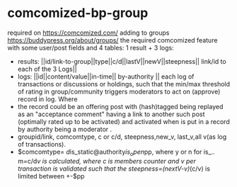 # comcomized-bp-group
required on https://comcomized.com/
adding to groups https://buddypress.org/about/groups/ the required comcomized feature with some user/post fields and 4 tables: 1 result + 3 logs:
* results: 
||id/link-to-group||type||c/d||lastV||newV||steepness|| link/id to each of the 3 Logs||
* logs:
||id||content/value||in-time|| by-authority ||
   each log of transactions or discussions or holdings,
    such that the min/max threshold of rating in group/community triggers moderators to act on (approve) record in log. 
Where 
* the record could be an offering post with (hash)tagged being replayed as an "acceptance comment"  having a link to another such post (optimally rated up to be activated) and activated when is put in a record by authority being a moderator .
* groupid/link, comcomtype, c or c/d, steepness,new_v, last_v,all v(as log of transactions).
* $comcomtype= $d$is_static@authority$is_open$pp, where y or n for is_..
 m=c/d*v is calculated, where c is members counter and v per transaction is validated such that the steepness=(nextV-v)*(c/v) is limited between +-$pp


